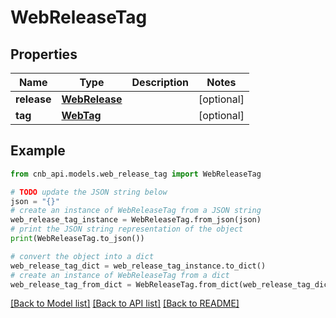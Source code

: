 # WebReleaseTag


## Properties

Name | Type | Description | Notes
------------ | ------------- | ------------- | -------------
**release** | [**WebRelease**](WebRelease.md) |  | [optional] 
**tag** | [**WebTag**](WebTag.md) |  | [optional] 

## Example

```python
from cnb_api.models.web_release_tag import WebReleaseTag

# TODO update the JSON string below
json = "{}"
# create an instance of WebReleaseTag from a JSON string
web_release_tag_instance = WebReleaseTag.from_json(json)
# print the JSON string representation of the object
print(WebReleaseTag.to_json())

# convert the object into a dict
web_release_tag_dict = web_release_tag_instance.to_dict()
# create an instance of WebReleaseTag from a dict
web_release_tag_from_dict = WebReleaseTag.from_dict(web_release_tag_dict)
```
[[Back to Model list]](../README.md#documentation-for-models) [[Back to API list]](../README.md#documentation-for-api-endpoints) [[Back to README]](../README.md)


